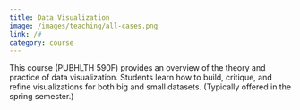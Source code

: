 ```yaml
---
title: Data Visualization
image: /images/teaching/all-cases.png
link: /#
category: course
---
```


This course (PUBHLTH 590F) provides an overview of the theory and practice of
data visualization. Students learn how to build, critique, and refine
visualizations for both big and small datasets. (Typically offered in the spring
semester.)
